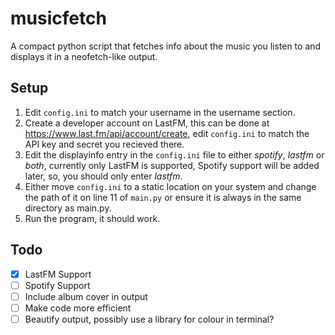 
# musicfetch
A compact python script that fetches info about the music you listen to and displays it in a neofetch-like output.


## Setup 
1. Edit `config.ini` to match your username in the username section.
2. Create a developer account on LastFM, this can be done at https://www.last.fm/api/account/create, edit `config.ini` to match the API key and secret you recieved there.
3.  Edit the displayinfo entry in the `config.ini` file to either *spotify*, *lastfm* or *both*, currently only LastFM is supported, Spotify support will be added later, so, you should only enter *lastfm*.
4.  Either move `config.ini` to a static location on your system and change the path of it on line 11 of `main.py` or ensure it is always in the same directory as main.py.
5.  Run the program, it should work.

## Todo
- [x] LastFM Support
- [ ] Spotify Support 
- [ ] Include album cover in output
- [ ] Make code more efficient
- [ ] Beautify output, possibly use a library for colour in terminal?
